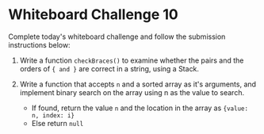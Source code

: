 # Whiteboard Challenge 10
Complete today's whiteboard challenge and follow the submission instructions below:

1. Write a function ```checkBraces()``` to examine whether the pairs and the orders of ```{ and }``` are correct in a string, using a Stack.

2. Write a function that accepts ```n``` and a sorted array as it's arguments, and implement binary search on the array using n as the value to search.

      * If found, return the value ```n``` and the location in the array as ```{value: n, index: i}```
      * Else return ```null```